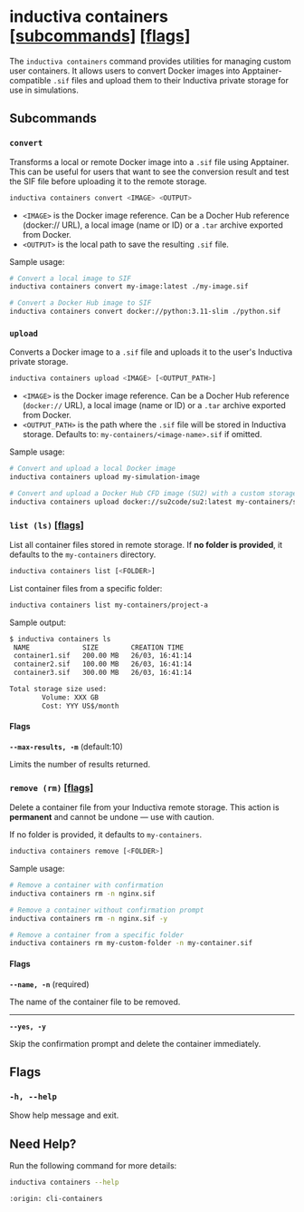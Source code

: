 # inductiva **containers** [\[subcommands\]](#subcommands) [\[flags\]](#flags)

The `inductiva containers` command provides utilities for managing custom user containers. It allows users to convert Docker images into Apptainer-compatible `.sif` files and upload them to their Inductiva private storage for use in simulations.

##  Subcommands
### `convert`

Transforms a local or remote Docker image into a `.sif` file using Apptainer. 
This can be useful for users that want to see the conversion result and test the SIF file before uploading it to the remote storage. 

```bash
inductiva containers convert <IMAGE> <OUTPUT>
```
- `<IMAGE>` is the Docker image reference. Can be a Docher Hub reference (docker:// URL), a local image (name or ID) or a `.tar` archive exported from Docker.
- `<OUTPUT>` is the local path to save the resulting `.sif` file.

Sample usage:

```bash
# Convert a local image to SIF
inductiva containers convert my-image:latest ./my-image.sif

# Convert a Docker Hub image to SIF
inductiva containers convert docker://python:3.11-slim ./python.sif
```

### `upload`

Converts a Docker image to a `.sif` file and uploads it to the user's Inductiva private storage.

```bash
inductiva containers upload <IMAGE> [<OUTPUT_PATH>]
```
- `<IMAGE>` is the Docker image reference. Can be a Docher Hub reference (`docker://` URL), a local image (name or ID) or a `.tar` archive exported from Docker.
- `<OUTPUT_PATH>` is the path where the `.sif` file will be stored in Inductiva storage.
Defaults to: `my-containers/<image-name>.sif` if omitted.

Sample usage:

```bash
# Convert and upload a local Docker image
inductiva containers upload my-simulation-image

# Convert and upload a Docker Hub CFD image (SU2) with a custom storage path
inductiva containers upload docker://su2code/su2:latest my-containers/su2-cfd.sif
```

### `list (ls)` [\[flags\]](#flags-for-list)
List all container files stored in remote storage. If **no folder is provided**, it defaults to the `my-containers` directory.

```bash
inductiva containers list [<FOLDER>]
```

List container files from a specific folder:
```sh
inductiva containers list my-containers/project-a
```

Sample output:

```bash
$ inductiva containers ls
 NAME             SIZE        CREATION TIME
 container1.sif   200.00 MB   26/03, 16:41:14
 container2.sif   100.00 MB   26/03, 16:41:14
 container3.sif   300.00 MB   26/03, 16:41:14

Total storage size used:
        Volume: XXX GB
        Cost: YYY US$/month
```

<h4 id="flags-for-list">Flags</h4>

**`--max-results, -m`** (default:10)

Limits the number of results returned.

### `remove (rm)` [\[flags\]](#flags-for-remove)

Delete a container file from your Inductiva remote storage.
This action is **permanent** and cannot be undone — use with caution.

If no folder is provided, it defaults to `my-containers`.

```bash
inductiva containers remove [<FOLDER>]
```

Sample usage:

```bash
# Remove a container with confirmation
inductiva containers rm -n nginx.sif

# Remove a container without confirmation prompt
inductiva containers rm -n nginx.sif -y

# Remove a container from a specific folder
inductiva containers rm my-custom-folder -n my-container.sif
```

<h4 id="flags-for-remove">Flags</h4>

**`--name, -n`** (required)

The name of the container file to be removed.

---

**`--yes, -y`**

Skip the confirmation prompt and delete the container immediately.

## Flags
### `-h, --help`

Show help message and exit.

## Need Help?
Run the following command for more details:

```sh
inductiva containers --help
```

```{banner_small}
:origin: cli-containers
```
